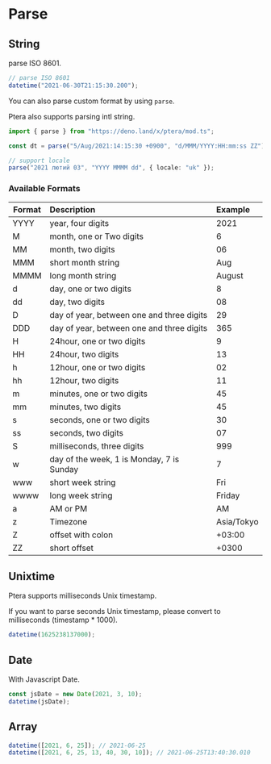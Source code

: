 # Parse

## String

parse ISO 8601.

```typescript
// parse ISO 8601
datetime("2021-06-30T21:15:30.200");
```

You can also parse custom format by using `parse`.

Ptera also supports parsing intl string.

```typescript
import { parse } from "https://deno.land/x/ptera/mod.ts";

const dt = parse("5/Aug/2021:14:15:30 +0900", "d/MMM/YYYY:HH:mm:ss ZZ");

// support locale
parse("2021 лютий 03", "YYYY MMMM dd", { locale: "uk" });
```

### Available Formats

| Format | Description                               | Example    |
| ------ | :---------------------------------------- | :--------- |
| YYYY   | year, four digits                         | 2021       |
| M      | month, one or Two digits                  | 6          |
| MM     | month, two digits                         | 06         |
| MMM    | short month string                        | Aug        |
| MMMM   | long month string                         | August     |
| d      | day, one or two digits                    | 8          |
| dd     | day, two digits                           | 08         |
| D      | day of year, between one and three digits | 29         |
| DDD    | day of year, between one and three digits | 365        |
| H      | 24hour, one or two digits                 | 9          |
| HH     | 24hour, two digits                        | 13         |
| h      | 12hour, one or two digits                 | 02         |
| hh     | 12hour, two digits                        | 11         |
| m      | minutes, one or two digits                | 45         |
| mm     | minutes, two digits                       | 45         |
| s      | seconds, one or two digits                | 30         |
| ss     | seconds, two digits                       | 07         |
| S      | milliseconds, three digits                | 999        |
| w      | day of the week, 1 is Monday, 7 is Sunday | 7          |
| www    | short week string                         | Fri        |
| wwww   | long week string                          | Friday     |
| a      | AM or PM                                  | AM         |
| z      | Timezone                                  | Asia/Tokyo |
| Z      | offset with colon                         | +03:00     |
| ZZ     | short offset                              | +0300      |

## Unixtime

Ptera supports milliseconds Unix timestamp.

If you want to parse seconds Unix timestamp, please convert to milliseconds
(timestamp * 1000).

```typescript
datetime(1625238137000);
```

## Date

With Javascript Date.

```typescript
const jsDate = new Date(2021, 3, 10);
datetime(jsDate);
```

## Array

```typescript
datetime([2021, 6, 25]); // 2021-06-25
datetime([2021, 6, 25, 13, 40, 30, 10]); // 2021-06-25T13:40:30.010
```

